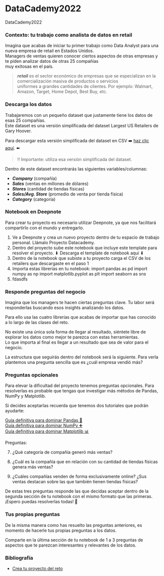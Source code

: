 # DataCademy2022
DataCademy2022


### Contexto: tu trabajo como analista de datos en retail

Imagina que acabas de iniciar tu primer trabajo como Data Analyst para una nueva empresa de retail en Estados Unidos.  
Managers de ventas quieren conocer ciertos aspectos de otras empresas y te piden analizar datos de otras 25 compañías  
muy exitosas en el país.

> ***retail*** es el sector económico de empresas que se especializan en la comercialización masiva de productos o servicios  
> uniformes a grandes cantidades de clientes. Por ejemplo: Walmart, Amazon, Target, Home Depot, Best Buy, etc.

### Descarga los datos

Trabajaremos con un pequeño dataset que justamente tiene los datos de esas 25 compañías.  
Este dataset es una versión simplificada del dataset Largest US Retailers de Gary Hoover. 
                                                                                                                                
Para descargar esta versión simplificada del dataset en CSV
➡️ [haz clic aquí](https://static.platzi.com/media/public/uploads/largest_us_retailers_9b00dc73-a938-46cd-af17-fcb2bd67301f.csv). ⬅️

> ‼️ Importante: utiliza esa versión simplificada del dataset.

Dentro de este dataset encontrarás las siguientes variables/columnas:

- ***Company*** (compañía)
- ***Sales*** (ventas en millones de dólares)
- ***Stores*** (cantidad de tiendas físicas)
- ***Sales/Avg. Store*** (promedio de venta por tienda física)
- ***Category*** (categoría)

### Notebook en Deepnote

Para crear tu proyecto es necesario utilizar Deepnote, ya que nos facilitará compartirlo con el mundo y entregarlo.

1. Ve a Deepnote y crea un nuevo proyecto dentro de tu espacio de trabajo personal.  Llámalo Proyecto Datacademy.
2. Dentro del proyecto sube este notebook que incluye este template para resolver el proyecto. ⬇ Descarga el template de notebook aquí ⬇
3. Dentro de la notebook que subiste a tu proyecto carga el CSV de los retailers que descargaste en el paso 1
4. Importa estas librerías en tu notebook: 
import pandas as pd
import numpy as np
import matplotlib.pyplot as plt
import seaborn as sns
5. fdasdfs

### Responde preguntas del negocio

Imagina que los managers te hacen ciertas preguntas clave. Tu labor será responderlas buscando esos insights analizando los datos.

Para ello usa las cuatro librerías que acabas de importar que has conocido a lo largo de las clases del reto.

No existe una única sola forma de llegar al resultado, siéntete libre de explorar los datos como mejor te parezca con estas herramientas.  
Lo que importa al final es llegar a un resultado que sea de valor para el negocio.

La estructura que seguirás dentro del notebook será la siguiente. Para verla plantemos una pregunta sencilla que es ¿cuál empresa vendió más?

### Preguntas opcionales

Para elevar la dificultad del proyecto tenemos preguntas opcionales. Para resolverlas es probable que tengas que investigar más métodos de Pandas, NumPy y Matplotlib.

Si decides aceptarlas recuerda que tenemos dos tutoriales que podrán ayudarte:

[Guía definitiva para dominar Pandas 🐼](https://platzi.com/blog/pandas/)  
[Guía definitiva para dominar NumPy ➕](https://platzi.com/blog/numpy/)  
[Guía definitiva para dominar Matplotlib 📊](https://platzi.com/blog/matplotlib/)

Preguntas:

7. ¿Qué categoría de compañía generó más ventas?

8. ¿Cuál es la compañía que en relación con su cantidad de tiendas físicas genera más ventas?

9. ¿Cuáles compañías venden de forma exclusivamente online? ¿Sus ventas destacan sobre las que también tienen tiendas físicas?

De estas tres preguntas responde las que decidas aceptar dentro de la segunda sección de tu notebook con el mismo formato que las primeras.  
¡Espero puedas resolverlas todas! 💪

### Tus propias preguntas

De la misma manera como has resuelto las preguntas anteriores, es momento de hacerle tus propias preguntas a los datos.

Comparte en la última sección de tu notebook de 1 a 3 preguntas de aspectos que te parezcan interesantes y relevantes de los datos.



### Bibliografía

- [Crea tu proyecto del reto](https://platzi.com/clases/2681-datacademy/45530-crea-tu-proyecto-del-reto/)
